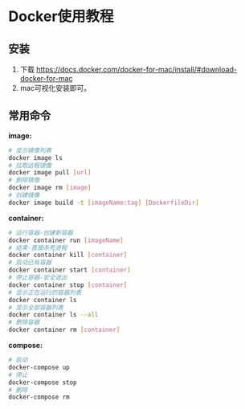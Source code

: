 # Docker使用教程



## 安装

1. 下载 https://docs.docker.com/docker-for-mac/install/#download-docker-for-mac
2. mac可视化安装即可。



## 常用命令

**image:**

```bash
# 显示镜像列表
docker image ls
# 拉取远程镜像
docker image pull [url]
# 删除镜像
docker image rm [image]
# 创建镜像
docker image build -t [imageName:tag] [DockerfileDir]
```

**container:**

```bash
# 运行容器-创建新容器
docker container run [imageName]
# 结束-直接杀死进程
docker container kill [container]
# 启动已有容器
docker container start [container]
# 停止容器-安全退出
docker container stop [container]
# 显示正在运行的容器列表
docker container ls
# 显示全部容器列表
docker container ls --all
# 删除容器
docker container rm [container]
```

**compose:**

```bash
# 启动
docker-compose up
# 停止
docker-compose stop
# 删除
docker-compose rm
```

